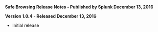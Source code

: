 **Safe Browsing Release Notes - Published by Splunk December 13, 2016**


**Version 1.0.4 - Released December 13, 2016**

* Initial release
